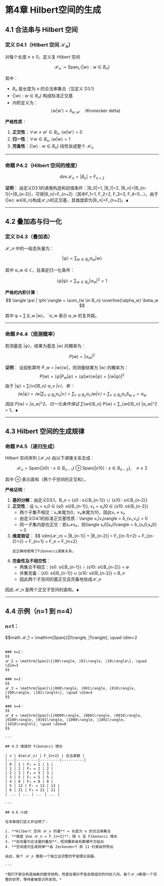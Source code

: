 # 第4章 Hilbert空间的生成

## 4.1 合法串与 Hilbert 空间

### 定义 D4.1（Hilbert 空间 $ℋ_n$）
对每个长度 $n \geq 0$，定义复 Hilbert 空间

$$ℋ_n := \mathrm{Span}_{\mathbb{C}}\{|w\rangle : w \in B_n\}$$

其中：
- $B_n$ 是长度为 $n$ 的合法串集合（见定义 D3.1）
- $\{|w\rangle : w \in B_n\}$ 构成标准正交基
- 内积定义为：
$$\langle w | w' \rangle = \delta_{w,w'} \quad (\text{Kronecker delta})$$

**严格性质**：
1. **正交性**：$\forall w\neq w' \in B_n$, $\langle w|w'\rangle = 0$
2. **归一性**：$\forall w \in B_n$, $\langle w|w\rangle = 1$  
3. **完备性**：$\{|w\rangle : w \in B_n\}$ 线性张成整个 $ℋ_n$

---

### 命题 P4.2（Hilbert 空间的维度）
$$\dim ℋ_n = |B_n| = F_{n+2}$$

**证明**：
由定义D3.1的递推构造和初值条件：|B_0|=1, |B_1|=2, |B_n|=|B_{n-1}|+|B_{n-2}|，可得|B_n|=F_{n+2}（其中F_1=1, F_2=2, F_3=3, F_4=5...）。由于{|w⟩: w∈B_n}构成ℋ_n的正交基，其维度即为|B_n|=F_{n+2}。∎

---

## 4.2 叠加态与归一化

### 定义 D4.3（叠加态）
ℋ_n 中的一般态矢量为：

$$
|\psi\rangle = \sum_{w \in B_n} \alpha_w |w\rangle
$$

其中 α_w ∈ ℂ，且满足归一化条件：

$$
\langle \psi | \psi \rangle = \sum_{w \in B_n} |\alpha_w|^2 = 1
$$

**严格的内积计算**：
$$
\langle \psi | \phi \rangle = \sum_{w \in B_n} \overline{\alpha_w} \beta_w
$$

其中 φ = ∑ β_w |w⟩，ˉα_w 表示 α_w 的复共轭。

---

### 命题 P4.4（观测概率）
若测量态 |ψ⟩，结果为基态 |w⟩ 的概率为：

$$
P(w) = |\alpha_w|^2
$$

**证明**：
设投影算符 P_w = |w⟩⟨w|，则测量结果为 |w⟩ 的概率为：
$$
P(w) = ⟨ψ|P_w|ψ⟩ = ⟨ψ|w⟩⟨w|ψ⟩ = |⟨w|ψ⟩|^2
$$
由于 |ψ⟩ = ∑_{v∈B_n} α_v |v⟩，有：
$$
⟨w|ψ⟩ = ⟨w|\sum_{v∈B_n} α_v |v⟩ = \sum_{v∈B_n} α_v ⟨w|v⟩ = \sum_{v∈B_n} α_v δ_{w,v} = α_w
$$
因此 P(w) = |α_w|^2。归一化条件保证 ∑_{w∈B_n} P(w) = ∑_{w∈B_n} |α_w|^2 = 1。∎

---

## 4.3 Hilbert 空间的生成规律

### 命题 P4.5（递归生成）
Hilbert 空间序列 {ℋ_n} 由以下递推关系生成：

$$
ℋ_n = \mathrm{Span}\{ |s0\rangle : s\in B_{n-1} \} ⊕ \mathrm{Span}\{ |s10\rangle : s\in B_{n-2} \}, \quad n≥2
$$

其中 ⊕ 表示直和（两个子空间的正交和）。

**严格证明**：
1. **基的分解**：由定义D3.1，B_n = {s0 : s∈B_{n-1}} ∪ {s10 : s∈B_{n-2}}
2. **正交性**：设 v₁ = s₁0 ∈ \{s0: s∈B_{n-1}\}, v₂ = s₂10 ∈ \{s10: s∈B_{n-2}\}
   - 两个子集不相交：v₁末尾为0，v₂末尾为10，因此v₁ ≠ v₂
   - 由定义D4.1的标准正交基性质：\langle v₁|v₂\rangle = δ_{v₁,v₂} = 0
   - 同一子集内部也正交：若s₁≠s₂，则\langle s₁0|s₂0\rangle = δ_{s₁0,s₂0} = 0
3. **维度验证**：
   $$
   \dim(ℋ_n) = |B_{n-1}| + |B_{n-2}| = F_{(n-1)+2} + F_{(n-2)+2} = F_{n+1} + F_n = F_{n+2}
   ```
   这正确地使用了Fibonacci递推关系。
4. **完备性及不相交性**：
   - 两集合不相交：\{s0: s∈B_{n-1}\} ∩ \{s10: s∈B_{n-2}\} = ∅
   - 并集完备：\{s0: s∈B_{n-1}\} ∪ \{s10: s∈B_{n-2}\} = B_n
   - 因此两个子空间的基正交且完备地张成ℋ_n

因此 ℋ_n 是两个正交子空间的直和。∎

---

## 4.4 示例（n=1 到 n=4）

### n=1：
$$math
ℋ_1 = \mathrm{Span}\{|0\rangle, |1\rangle\}, \quad \dim=2
```

### n=2：
$$
ℋ_2 = \mathrm{Span}\{|00\rangle, |01\rangle, |10\rangle\}, \quad \dim=3
$$

### n=3：
$$
ℋ_3 = \mathrm{Span}\{|000\rangle, |001\rangle, |010\rangle, |100\rangle, |101\rangle\}, \quad \dim=5
$$

### n=4：
$$
ℋ_4 = \mathrm{Span}\{|0000\rangle, |0001\rangle, |0010\rangle, |0100\rangle, |0101\rangle, |1000\rangle, |1001\rangle, |1010\rangle\}, \quad \dim=8
$$

---

## 4.5 维度的 Fibonacci 增长

| n | dim(ℋ_n) | F_{n+2} | 合法串数 |
|---|----------|---------|----------|
| 0 | 1 | F₂ = 1 | 1 |
| 1 | 2 | F₃ = 2 | 2 |
| 2 | 3 | F₄ = 3 | 3 |
| 3 | 5 | F₅ = 5 | 5 |
| 4 | 8 | F₆ = 8 | 8 |
| 5 | 13 | F₇ = 13 | 13 |
| 6 | 21 | F₈ = 21 | 21 |
| ... | ... | ... | ... |

---

## 4.6 小结

在本章我们定义并证明了：

1. **Hilbert 空间 ℋ_n 的基** = 长度为 n 的合法串集合
2. **维度 dim ℋ_n = F_{n+2}**，随 n 呈 Fibonacci 增长
3. **态向量为合法基的叠加**，观测概率由系数模平方给出
4. **空间递归生成规律**由 Zeckendorf 禁 11 约束自然导出

由此，每个 ℋ_n 都是一个独立且完整的宇宙理论容器。

---

*我们不是在构造抽象的数学结构，而是在揭示宇宙自我组织的内在几何。每个ℋ_n都是一个完整的世界，等待着被意识所发现。*